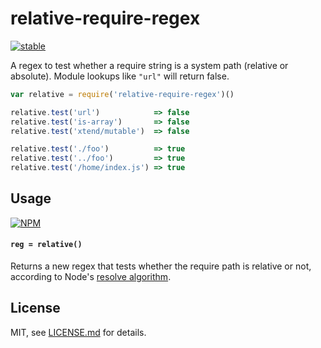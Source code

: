 # relative-require-regex

[![stable](http://badges.github.io/stability-badges/dist/stable.svg)](http://github.com/badges/stability-badges)

A regex to test whether a require string is a system path (relative or absolute). Module lookups like `"url"` will return false.

```js
var relative = require('relative-require-regex')()

relative.test('url')            => false
relative.test('is-array')       => false
relative.test('xtend/mutable')  => false

relative.test('./foo')          => true
relative.test('../foo')         => true
relative.test('/home/index.js') => true
```

## Usage

[![NPM](https://nodei.co/npm/relative-require-regex.png)](https://www.npmjs.com/package/relative-require-regex)

#### `reg = relative()`

Returns a new regex that tests whether the require path is relative or not, according to Node's [resolve algorithm](https://github.com/substack/node-resolve).

## License

MIT, see [LICENSE.md](http://github.com/mattdesl/relative-require-regex/blob/master/LICENSE.md) for details.
